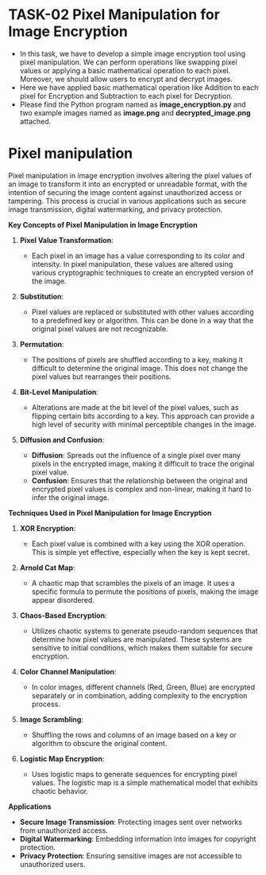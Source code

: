 # TASK-02 Pixel Manipulation for Image Encryption
- In this task, we have to develop a simple image encryption tool using pixel manipulation. We can perform operations like swapping pixel values or applying a basic mathematical operation to each pixel. Moreover, we should allow users to encrypt and decrypt images.
- Here we have applied basic mathematical operation like Addition to each pixel for Encryption and Subtraction to each pixel for Decryption.
- Please find the Python program named as **image_encryption.py** and two example images named as **image.png** and **decrypted_image.png** attached.

# Pixel manipulation
Pixel manipulation in image encryption involves altering the pixel values of an image to transform it into an encrypted or unreadable format, with the intention of securing the image content against unauthorized access or tampering. This process is crucial in various applications such as secure image transmission, digital watermarking, and privacy protection.

**Key Concepts of Pixel Manipulation in Image Encryption**

1. **Pixel Value Transformation**:
   - Each pixel in an image has a value corresponding to its color and intensity. In pixel manipulation, these values are altered using various cryptographic techniques to create an encrypted version of the image.

2. **Substitution**:
   - Pixel values are replaced or substituted with other values according to a predefined key or algorithm. This can be done in a way that the original pixel values are not recognizable.

3. **Permutation**:
   - The positions of pixels are shuffled according to a key, making it difficult to determine the original image. This does not change the pixel values but rearranges their positions.

4. **Bit-Level Manipulation**:
   - Alterations are made at the bit level of the pixel values, such as flipping certain bits according to a key. This approach can provide a high level of security with minimal perceptible changes in the image.

5. **Diffusion and Confusion**:
   - **Diffusion**: Spreads out the influence of a single pixel over many pixels in the encrypted image, making it difficult to trace the original pixel value.
   - **Confusion**: Ensures that the relationship between the original and encrypted pixel values is complex and non-linear, making it hard to infer the original image.

 **Techniques Used in Pixel Manipulation for Image Encryption**

1. **XOR Encryption**:
   - Each pixel value is combined with a key using the XOR operation. This is simple yet effective, especially when the key is kept secret.
  
2. **Arnold Cat Map**:
   - A chaotic map that scrambles the pixels of an image. It uses a specific formula to permute the positions of pixels, making the image appear disordered.

3. **Chaos-Based Encryption**:
   - Utilizes chaotic systems to generate pseudo-random sequences that determine how pixel values are manipulated. These systems are sensitive to initial conditions, which makes them suitable for secure encryption.

4. **Color Channel Manipulation**:
   - In color images, different channels (Red, Green, Blue) are encrypted separately or in combination, adding complexity to the encryption process.

5. **Image Scrambling**:
   - Shuffling the rows and columns of an image based on a key or algorithm to obscure the original content.

6. **Logistic Map Encryption**:
   - Uses logistic maps to generate sequences for encrypting pixel values. The logistic map is a simple mathematical model that exhibits chaotic behavior.

**Applications**

- **Secure Image Transmission**: Protecting images sent over networks from unauthorized access.
- **Digital Watermarking**: Embedding information into images for copyright protection.
- **Privacy Protection**: Ensuring sensitive images are not accessible to unauthorized users.
